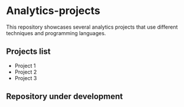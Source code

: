 # Analytics-projects
This repository showcases several analytics projects that use different techniques and programming languages.

## Projects list

- Project 1
- Project 2
- Project 3

## Repository under development
